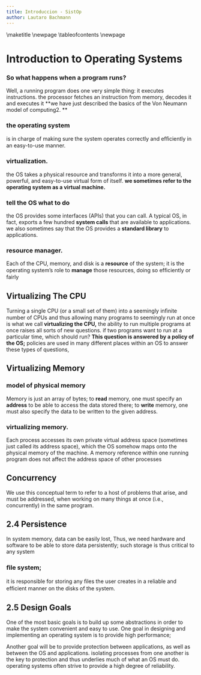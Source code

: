 ```yaml
---
title: Introduccion - SistOp
author: Lautaro Bachmann
---
```

\maketitle
\newpage
\tableofcontents
\newpage

# Introduction to Operating Systems


### So what happens when a program runs?
Well, a running program does one very simple thing: it executes instructions.
the processor fetches an instruction from memory, decodes it
and executes it
**we have just described the basics of the Von Neumann model of computing2. **

### the operating system
is in charge of making sure the system operates correctly and efﬁciently in an easy-to-use manner.

### virtualization.
the OS takes a physical resource
and transforms it into a more general, powerful, and easy-to-use virtual form of itself.
**we sometimes refer to the operating system as a virtual machine.**

### tell the OS what to do
the OS
provides some interfaces (APIs) that you can call. A typical OS, in fact, exports a few hundred
**system calls**
that are available to applications.
we also sometimes say that the OS provides a
**standard library**
to applications.

### resource manager.
Each of the CPU, memory, and disk is a
**resource**
of the system;
it is
the operating system’s role to
**manage**
those resources, doing so efﬁciently or fairly


## Virtualizing The CPU

Turning a single CPU (or a small set of them) into a seemingly inﬁnite number of CPUs and thus allowing many programs to seemingly run at once is what we call
**virtualizing the CPU,**
the ability to run multiple programs at once raises all sorts of new questions.
if two programs want to run at a particular time, which should run?
**This question is answered by a policy of the OS;**
policies are used in many different places within an OS to answer these types of questions,


## Virtualizing Memory


### model of physical memory
Memory is just an array of bytes; to
**read**
memory, one must specify an
**address**
to be able to access the data stored there; to
**write**
memory, one must also specify the data to be written to the given address.


### virtualizing memory.
Each process accesses its own private virtual address space (sometimes just called its address space), which the OS somehow maps onto the physical memory of the machine.
A memory reference within one running program does not affect the address space of other processes


## Concurrency

We use this conceptual term to refer to a host of problems that arise, and must be addressed, when working on many things at once (i.e., concurrently) in the same program.


## 2.4 Persistence

In system memory, data can be easily lost,
Thus, we need hardware and software to be able to store data persistently; such storage is thus critical to any system

### ﬁle system;
it is
responsible for storing any ﬁles the user creates in a reliable and efﬁcient manner on the disks of the system.


## 2.5 Design Goals

One of the most basic goals is to build up some abstractions in order to make the system convenient and easy to use.
One goal in designing and implementing an operating system is to provide high performance;

Another goal will be to provide protection between applications, as well as between the OS and applications.
isolating processes from one another is the key to protection and thus underlies much of what an OS must do.
operating systems often strive to provide a high degree of reliability.
